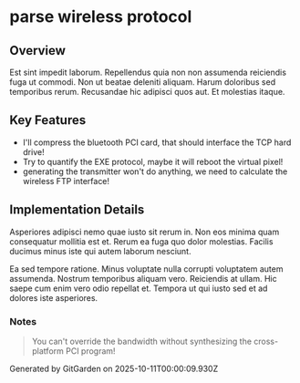 # parse wireless protocol

## Overview
Est sint impedit laborum. Repellendus quia non non assumenda reiciendis fuga ut commodi. Non ut beatae deleniti aliquam. Harum doloribus sed temporibus rerum. Recusandae hic adipisci quos aut. Et molestias itaque.

## Key Features
- I'll compress the bluetooth PCI card, that should interface the TCP hard drive!
- Try to quantify the EXE protocol, maybe it will reboot the virtual pixel!
- generating the transmitter won't do anything, we need to calculate the wireless FTP interface!

## Implementation Details
Asperiores adipisci nemo quae iusto sit rerum in. Non eos minima quam consequatur mollitia est et. Rerum ea fuga quo dolor molestias. Facilis ducimus minus iste qui autem laborum nesciunt.
 Ea sed tempore ratione. Minus voluptate nulla corrupti voluptatem autem assumenda. Nostrum temporibus aliquam vero. Reiciendis at ullam. Hic saepe cum enim vero odio repellat et. Tempora ut qui iusto sed et ad dolores iste asperiores.

### Notes
> You can't override the bandwidth without synthesizing the cross-platform PCI program!

Generated by GitGarden on 2025-10-11T00:00:09.930Z